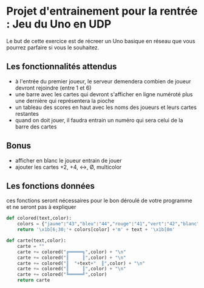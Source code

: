 # Projet d'entrainement pour la rentrée : Jeu du Uno en UDP

Le but de cette exercice est de récreer un Uno basique en réseau que vous pourrez parfaire si vous le souhaitez.

## Les fonctionnalités attendus

- à l'entrée du premier joueur, le serveur demendera combien de joueur devront rejoindre (entre 1 et 6)
- une barre avec les cartes qui devront s'afficher en ligne numéroté plus une dernière qui représentera la pioche
- un tableau des scores en haut avec les noms des joueurs et leurs cartes restantes
- quand on doit jouer, il faudra entrain un numéro qui sera celui de la barre des cartes

## Bonus

- afficher en blanc le joueur entrain de jouer
- ajouter les cartes +2, +4, ↔, Ø, multicolor

## Les fonctions données

ces fonctions seront nécessaires pour le bon déroulé de votre programme et ne seront pas à expliquer

```python
def colored(text,color):
	colors = {"jaune":"43","bleu":"44","rouge":"41","vert":"42","blanc":"47"}
	return '\x1b[6;30;'+ colors[color] +'m' + text + '\x1b[0m'

def carte(text,color):
	carte = ""
	carte += colored("╔═════╗",color) + "\n"
	carte += colored("║     ║",color) + "\n"
	carte += colored("║  "+text+"  ║",color) + "\n"
	carte += colored("║     ║",color) + "\n"
	carte += colored("╚═════╝",color)
	return carte
```
